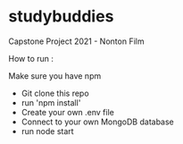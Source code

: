 # studybuddies
Capstone Project 2021 - Nonton Film

How to run :

Make sure you have npm 

- Git clone this repo
- run 'npm install'
- Create your own .env file 
- Connect to your own MongoDB database
- run node start
